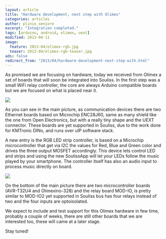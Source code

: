 ```yaml
---
layout: article
title: "Hardware development, next step with Olimex"
categories: articles
author: plinio_seniore
excerpt: "Integration completed."
tags: [arduino, android, olimex, uext]
modified: 2013-04-11
image:
  feature: 2013-04/olimex-rgb.jpg
  teaser: 2013-04/olimex-rgb-teaser.jpg
ads: false  
redirect_from: "2013/04/hardware-development-next-step-with.html"
---
```


As promised we are focusing on hardware, today we received from Olimex a set of boards that will soon be integrated into Souliss. In the first step was a small WiFi relay controller, the core are always Arduino compatible boards but we are focused on what is placed near it.

![](http://souliss.github.io/images/2013-04/olimex-boards.jpg?raw=true)

As you can see in the main picture, as communication devices there are two Ethernet boards based on Microchip ENC28J60, same as many shield like the one from Open Electronics, but with a really tiny shape and the UEXT connector. These boards are yet supported in Souliss, due to the work done for KMTronic DINo, and runs over uIP software stack.

A new entry is the RGB LED strip controller, is based on a Microchip microcontroller that get via I2C the values for Red, Blue and Green color and drives the three output MOSFET accordingly. This device lets control LED and strips and using the new SoulissApp will let your LEDs follow the music played by your smartphone. The controller itself has also an audio input to process music directly on board.

![](http://souliss.github.io/images/2013-04/olimex-enc28j60.jpg?raw=true)

On the bottom of the main picture there are two microcontroller boards (AVR-T32U4 and Olimexino-328) and the relay board MOD-IO, is pretty similar to MOD-IO2 yet supported in Souliss bus has four relays instead of two and the four inputs are optoisolated.

We expect to include and test support for this Olimex hardware in few time, probably a couple of weeks, there are still other boards that we are interested too, these will came at a later stage.

Stay tuned!